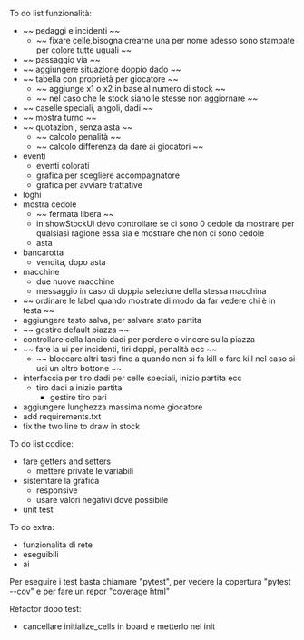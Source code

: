 To do list funzionalità:
- ~~ pedaggi e incidenti ~~
    - ~~ fixare celle,bisogna crearne una per nome adesso sono stampate per colore tutte uguali ~~
- ~~ passaggio via ~~
- ~~ aggiungere situazione doppio dado ~~
- ~~ tabella con proprietà per giocatore ~~
    - ~~ aggiunge x1 o x2 in base al numero di stock ~~
    - ~~ nel caso che le stock siano le stesse non aggiornare ~~
- ~~ caselle speciali, angoli, dadi ~~ 
- ~~ mostra turno ~~
- ~~ quotazioni, senza asta ~~
    - ~~ calcolo penalità ~~
    - ~~ calcolo differenza da dare ai giocatori ~~
- eventi
    - eventi colorati
    - grafica per scegliere accompagnatore
    - grafica per avviare trattative
- loghi
- mostra cedole
    - ~~ fermata libera ~~
    - in showStockUi devo controllare se ci sono 0 cedole da mostrare per qualsiasi ragione essa sia e mostrare che non ci sono cedole
    - asta
- bancarotta
    - vendita, dopo asta
- macchine
    - due nuove macchine
    - messaggio in caso di doppia selezione della stessa macchina
- ~~ ordinare le label quando mostrate di modo da far vedere chi è in testa ~~
- aggiungere tasto salva, per salvare stato partita
- ~~ gestire default piazza ~~
- controllare cella lancio dadi per perdere o vincere sulla piazza
- ~~ fare la ui per incidenti, tiri doppi, penalità ecc ~~
    - ~~ bloccare altri tasti fino a quando non si fa kill o fare kill nel caso si usi un altro bottone ~~
- interfaccia per tiro dadi per celle speciali, inizio partita ecc
    - tiro dadi a inizio partita
        - gestire tiro pari
- aggiungere lunghezza massima nome giocatore
- add requirements.txt
- fix the two line to draw in stock

To do list codice:
- fare getters and setters
    - mettere private le variabili
- sistemtare la grafica
    - responsive
    - usare valori negativi dove possibile
- unit test

To do extra:
- funzionalità di rete
- eseguibili
- ai

Per eseguire i test basta chiamare "pytest", per vedere la copertura "pytest --cov" e per fare un repor "coverage html"

Refactor dopo test:
- cancellare initialize_cells in board e metterlo nel init